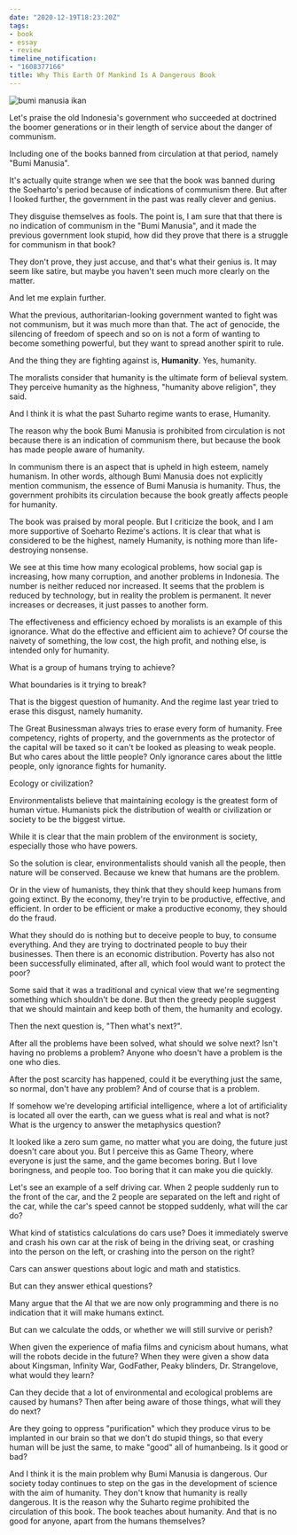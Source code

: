 ```yaml
---
date: "2020-12-19T18:23:20Z"
tags:
- book
- essay
- review
timeline_notification:
- "1608377166"
title: Why This Earth Of Mankind Is A Dangerous Book
---
```

 

![bumi manusia ikan](https://d1ldy8a769gy68.cloudfront.net/300/068/809/373/6/0688093736.jpg)

Let's praise the old Indonesia's government who succeeded at doctrined the boomer generations or in their length of service about the danger of communism.

Including one of the books banned from circulation at that period, namely "Bumi Manusia".

It's actually quite strange when we see that the book was banned during the Soeharto's period because of indications of communism there. But after I looked further, the government in the past was really clever and genius.

They disguise themselves as fools. The point is, I am sure that that there is no indication of communism in the "Bumi Manusia", and it made the previous government look stupid, how did they prove that there is a struggle for communism in that book?

They don't prove, they just accuse, and that's what their genius is. It may seem like satire, but maybe you haven't seen much more clearly on the matter.

And let me explain further.

What the previous, authoritarian-looking government wanted to fight was not communism, but it was much more than that. The act of genocide, the silencing of freedom of speech and so on is not a form of wanting to become something powerful, but they want to spread another spirit to rule.

And the thing they are fighting against is, **Humanity**. Yes, humanity.

The moralists consider that humanity is the ultimate form of believal system. They perceive humanity as the highness, "humanity above religion", they said.

And I think it is what the past Suharto regime wants to erase, Humanity.

The reason why the book Bumi Manusia is prohibited from circulation is not because there is an indication of communism there, but because the book has made people aware of humanity. 

In communism there is an aspect that is upheld in high esteem, namely humanism. In other words, although Bumi Manusia does not explicitly mention communism, the essence of Bumi Manusia is humanity. Thus, the government prohibits its circulation because the book greatly affects people for humanity.

The book was praised by moral people. But I criticize the book, and I am more supportive of Soeharto Rezime's actions. It is clear that what is considered to be the highest, namely Humanity, is nothing more than life-destroying nonsense.

We see at this time how many ecological problems, how social gap is increasing, how many corruption, and another problems in Indonesia. The number is neither reduced nor increased. It seems that the problem is reduced by technology, but in reality the problem is permanent. It never increases or decreases, it just passes to another form.

The effectiveness and efficiency echoed by moralists is an example of this ignorance. What do the effective and efficient aim to achieve? Of course the naivety of something, the low cost, the high profit, and nothing else, is intended only for humanity.

What is a group of humans trying to achieve?

What boundaries is it trying to break?

That is the biggest question of humanity. And the regime last year tried to erase this disgust, namely humanity.

The Great Businessman always tries to erase every form of humanity. Free competency, rights of property, and the governments as the protector of the capital will be taxed so it can't be looked as pleasing to weak people. But who cares about the little people? Only ignorance cares about the little people, only ignorance fights for humanity.

Ecology or civilization?

Environmentalists believe that maintaining ecology is the greatest form of human virtue. Humanists pick the distribution of wealth or civilization or society to be the biggest virtue.

While it is clear that the main problem of the environment is society, especially those who have powers.

So the solution is clear, environmentalists should vanish all the people, then nature will be conserved. Because we knew that humans are the problem.

Or in the view of humanists, they think that they should keep humans from going extinct. By the economy, they're tryin to be productive, effective, and efficient. In order to be efficient or make a productive economy, they should do the fraud.

What they should do is nothing but to deceive people to buy, to consume everything. And they are trying to doctrinated people to buy their businesses. Then there is an economic distribution. Poverty has also not been successfully eliminated, after all, which fool would want to protect the poor?

Some said that it was a traditional and cynical view that we're segmenting something which shouldn't be done. But then the greedy people suggest that we should maintain and keep both of them, the humanity and ecology. 

Then the next question is, "Then what's next?".

After all the problems have been solved, what should we solve next? Isn't having no problems a problem? Anyone who doesn't have a problem is the one who dies.

After the post scarcity has happened, could it be everything just the same, so normal, don't have any problem? And of course that is a problem.

If somehow we're developing artificial intelligence, where a lot of artificiality is located all over the earth, can we guess what is real and what is not? What is the urgency to answer the metaphysics question?

It looked like a zero sum game, no matter what you are doing, the future just doesn't care about you. But I perceive this as Game Theory, where everyone is just the same, and the game becomes boring. But I love boringness, and people too. Too boring that it can make you die quickly.

Let's see an example of a self driving car. When 2 people suddenly run to the front of the car, and the 2 people are separated on the left and right of the car, while the car's speed cannot be stopped suddenly, what will the car do?

What kind of statistics calculations do cars use? Does it immediately swerve and crash his own car at the risk of being in the driving seat, or crashing into the person on the left, or crashing into the person on the right?

Cars can answer questions about logic and math and statistics.

But can they answer ethical questions?

Many argue that the AI ​​that we are now only programming and there is no indication that it will make humans extinct.

But can we calculate the odds, or whether we will still survive or perish?

When given the experience of mafia films and cynicism about humans, what will the robots decide in the future? When they were given a show data about Kingsman, Infinity War, GodFather, Peaky blinders, Dr. Strangelove, what would they learn?

Can they decide that a lot of environmental and ecological problems are caused by humans? Then after being aware of those things, what will they do next? 

Are they going to oppress "purification" which they produce virus to be implanted in our brain so that we don't do stupid things, so that every human will be just the same, to make "good" all of humanbeing. Is it good or bad?

And I think it is the main problem why Bumi Manusia is dangerous. Our society today continues to step on the gas in the development of science with the aim of humanity. They don't know that humanity is really dangerous. It is the reason why the Suharto regime prohibited the circulation of this book. The book teaches about humanity. And that is no good for anyone, apart from the humans themselves?
